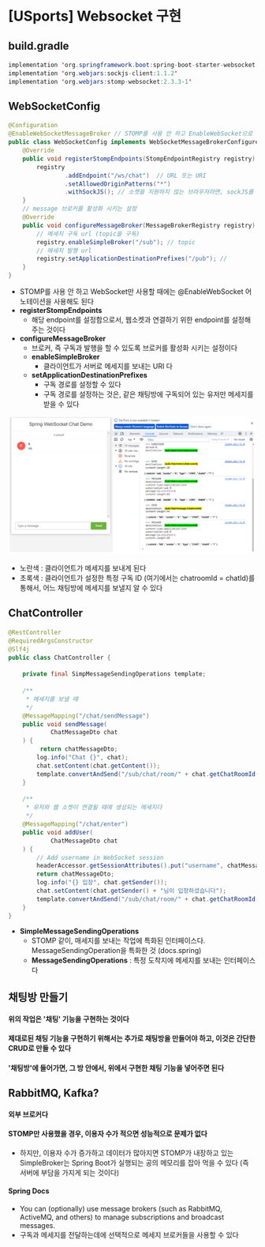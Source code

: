 # [USports] Websocket 구현





## build.gradle

```java
implementation 'org.springframework.boot:spring-boot-starter-websocket'
implementation 'org.webjars:sockjs-client:1.1.2'
implementation 'org.webjars:stomp-websocket:2.3.3-1'
```



## WebSocketConfig

```java
@Configuration
@EnableWebSocketMessageBroker // STOMP를 사용 안 하고 EnableWebSocket으로 사용할 수 있다
public class WebSocketConfig implements WebSocketMessageBrokerConfigurer {
    @Override
    public void registerStompEndpoints(StompEndpointRegistry registry) {
        registry
                .addEndpoint("/ws/chat")  // URL 또는 URI
                .setAllowedOriginPatterns("*")
                .withSockJS(); // 소켓을 지원하지 않는 브라우저라면, sockJS를 사용
    }
    // message 브로커를 활성화 시키는 설정
    @Override
    public void configureMessageBroker(MessageBrokerRegistry registry) {
        // 메세지 구독 url (topic을 구독)
        registry.enableSimpleBroker("/sub"); // topic
        // 메세지 발행 url
        registry.setApplicationDestinationPrefixes("/pub"); //
    }
}
```

- STOMP를 사용 안 하고 WebSocket만 사용할 때에는 @EnableWebSocket 어노테이션을 사용해도 된다
- **registerStompEndpoints**
  - 해당 endpoint를 설정함으로서, 웹소켓과 연결하기 위한 endpoint를 설정해주는 것이다
- **configureMessageBroker**
  - 브로커, 즉 구독과 발행을 할 수 있도록 브로커를 활성화 시키는 설정이다
  - **enableSimpleBroker**
    - 클라이언트가 서버로 메세지를 보내는 URI 다
  - **setApplicationDestinationPrefixes**
    - 구독 경로를 설정할 수 있다
    - 구독 경로를 설정하는 것은, 같은 채팅방에 구독되어 있는 유저만 메세지를 받을 수 있다



![image-20231224170140379](33_스프링_Websocket_구현.assets/image-20231224170140379.png)

- 노란색 : 클라이언트가 메세지를 보내게 된다
- 초록색 : 클라이언트가 설정한 특정 구독 ID (여기에서는 chatroomId = chatId)를 통해서, 어느 채팅방에 메세지를 보낼지 알 수 있다



## ChatController

```java
@RestController
@RequiredArgsConstructor
@Slf4j
public class ChatController {

    private final SimpMessageSendingOperations template;

    /**
     * 메세지를 보낼 때
     */
    @MessageMapping("/chat/sendMessage")
    public void sendMessage(
            ChatMessageDto chat
    ) {
         return chatMessageDto;
        log.info("Chat {}", chat);
        chat.setContent(chat.getContent());
        template.convertAndSend("/sub/chat/room/" + chat.getChatRoomId(), chat);
    }

    /**
     * 유저와 웹 소켓이 연결될 때에 생성되는 메세지다
     */
    @MessageMapping("/chat/enter")
    public void addUser(
            ChatMessageDto chat
    ) {
        // Add username in WebSocket session
        headerAccessor.getSessionAttributes().put("username", chatMessageDto.getSender());
        return chatMessageDto;
        log.info("{} 입장", chat.getSender());
        chat.setContent(chat.getSender() + "님이 입장하셨습니다");
        template.convertAndSend("/sub/chat/room/" + chat.getChatRoomId(), chat);
    }
}
```



- **SimpleMessageSendingOperations**
  - STOMP 같이, 매세지를 보내는 작업에 특화된 인터페이스다. MessageSendingOperation을 특화한 것 (docs.spring)
  - **MessageSendingOperations** : 특정 도착지에 메세지를 보내는 인터페이스다





## 채팅방 만들기



#### 위의 작업은 '채팅' 기능을 구현하는 것이다



#### 제대로된 채팅 기능을 구현하기 위해서는 추가로 채팅방을 만들어야 하고, 이것은 간단한 CRUD로 만들 수 있다



#### '채팅방'에 들어가면, 그 방 안에서, 위에서 구현한 채팅 기능을 넣어주면 된다





## RabbitMQ, Kafka?



#### 외부 브로커다



#### STOMP만 사용했을 경우, 이용자 수가 적으면 성능적으로 문제가 없다

- 하지만, 이용자 수가 증가하고 데이터가 많아지면 STOMP가 내장하고 있는 SimpleBroker는 Spring Boot가 실행되는 공의 메모리를 잡아 먹을 수 있다 (즉 서버에 부담을 가지게 되는 것이다)



#### Spring Docs

- You can (optionally) use message brokers (such as RabbitMQ, ActiveMQ, and others) to manage subscriptions and broadcast messages.
- 구독과 메세지를 전달하는데에 선택적으로 메세지 브로커들을 사용할 수 있다
